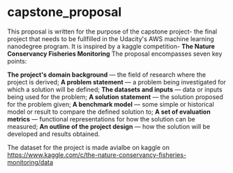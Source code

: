 # capstone_proposal

This proposal is written for the purpose of the capstone project- the final project that needs to be fullfilled in the Udacity's AWS machine learning nanodegree program. It is inspired by a kaggle competition- **The Nature Conservancy Fisheries Monitoring**
The proposal encompasses seven key points:

**The project's domain background** — the field of research where the project is derived;
**A problem statement** — a problem being investigated for which a solution will be defined;
**The datasets and inputs** — data or inputs being used for the problem;
**A solution statement** — the solution proposed for the problem given;
**A benchmark model** — some simple or historical model or result to compare the defined solution to;
**A set of evaluation metrics** — functional representations for how the solution can be measured;
**An outline of the project design** — how the solution will be developed and results obtained.

The dataset for the project is made avialbe on kaggle on https://www.kaggle.com/c/the-nature-conservancy-fisheries-monitoring/data
